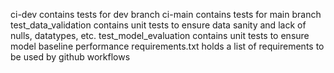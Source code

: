 ci-dev contains tests for dev branch
ci-main contains tests for main branch
test_data_validation contains unit tests to ensure data sanity and lack of nulls, datatypes, etc.
test_model_evaluation contains unit tests to ensure model baseline performance
requirements.txt holds a list of requirements to be used by github workflows